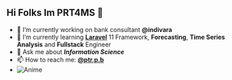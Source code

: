 ## Hi Folks Im PRT4MS 👋

<!--
**putrapb/putrapb** is a ✨ _special_ ✨ repository because its `README.md` (this file) appears on your GitHub profile.

Here are some ideas to get you started:

- 🔭 I’m currently working on ...
- 🌱 I’m currently learning ...
- 👯 I’m looking to collaborate on ...
- 🤔 I’m looking for help with ...
- 💬 Ask me about ...
- 📫 How to reach me: ...
- 😄 Pronouns: ...
- ⚡ Fun fact: ...
-->

- 🔭 I’m currently working on bank consultant **@indivara**
- 🌱 I’m currently learning [**Laravel**](https:://laravel.com) 11 Framework, **Forecasting**, **Time Series Analysis** and **Fullstack** Engineer
- 💬 Ask me about ___Information Science___
- 📫 How to reach me: [**@ptr.p.b**](https://linktr.ee/ptr.p.b)
- ![Anime](https://media.giphy.com/media/v1.Y2lkPTc5MGI3NjExNXMxc244ZWo2MXA1M2hkcnp3b2RsaGF1NDd2ZXhmYjNoMDA1ZXFhNiZlcD12MV9naWZzX3NlYXJjaCZjdD1n/SO8a9geBGZin6Q8I1O/giphy.gif)
